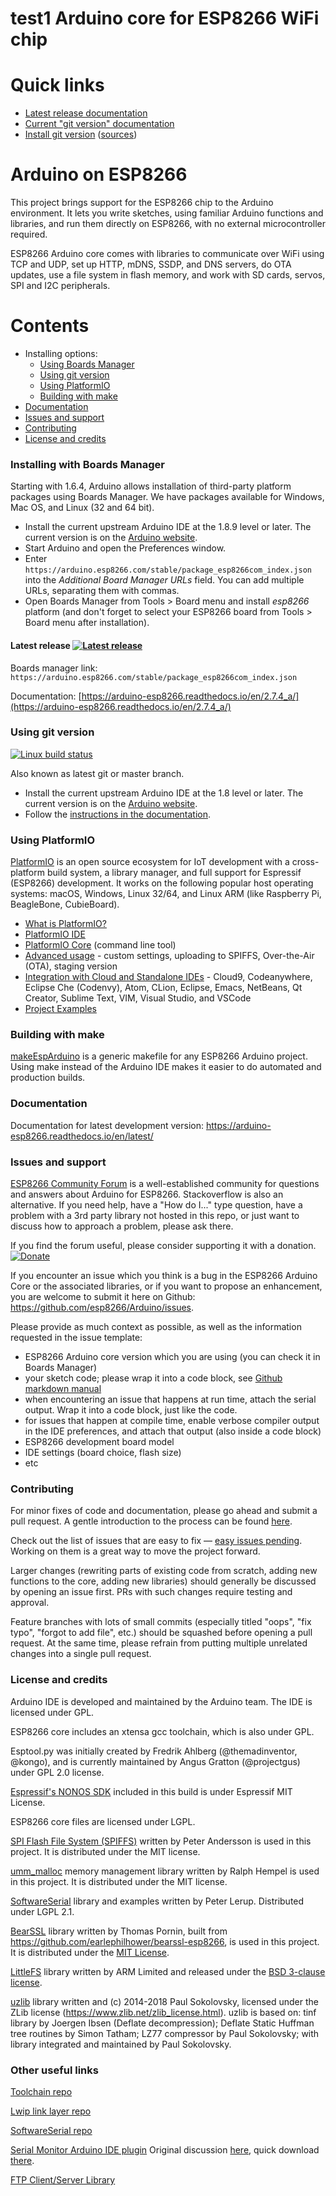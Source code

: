 test1
Arduino core for ESP8266 WiFi chip
===========================================

# Quick links

- [Latest release documentation](https://arduino-esp8266.readthedocs.io/en/2.7.4_a/)
- [Current "git version" documentation](https://arduino-esp8266.readthedocs.io/en/latest/)
- [Install git version](https://arduino-esp8266.readthedocs.io/en/latest/installing.html#using-git-version) ([sources](doc/installing.rst#using-git-version))

# Arduino on ESP8266

This project brings support for the ESP8266 chip to the Arduino environment. It lets you write sketches, using familiar Arduino functions and libraries, and run them directly on ESP8266, with no external microcontroller required.

ESP8266 Arduino core comes with libraries to communicate over WiFi using TCP and UDP, set up HTTP, mDNS, SSDP, and DNS servers, do OTA updates, use a file system in flash memory, and work with SD cards, servos, SPI and I2C peripherals.

# Contents
- Installing options:
  - [Using Boards Manager](#installing-with-boards-manager)
  - [Using git version](#using-git-version)
  - [Using PlatformIO](#using-platformio)
  - [Building with make](#building-with-make)
- [Documentation](#documentation)
- [Issues and support](#issues-and-support)
- [Contributing](#contributing)  
- [License and credits](#license-and-credits)   

### Installing with Boards Manager

Starting with 1.6.4, Arduino allows installation of third-party platform packages using Boards Manager. We have packages available for Windows, Mac OS, and Linux (32 and 64 bit).

- Install the current upstream Arduino IDE at the 1.8.9 level or later. The current version is on the [Arduino website](https://www.arduino.cc/en/main/software).
- Start Arduino and open the Preferences window.
- Enter ```https://arduino.esp8266.com/stable/package_esp8266com_index.json``` into the *Additional Board Manager URLs* field. You can add multiple URLs, separating them with commas.
- Open Boards Manager from Tools > Board menu and install *esp8266* platform (and don't forget to select your ESP8266 board from Tools > Board menu after installation).

#### Latest release [![Latest release](https://img.shields.io/github/release/esp8266/Arduino.svg)](https://github.com/esp8266/Arduino/releases/latest/)
Boards manager link: `https://arduino.esp8266.com/stable/package_esp8266com_index.json`

Documentation: [https://arduino-esp8266.readthedocs.io/en/2.7.4_a/](https://arduino-esp8266.readthedocs.io/en/2.7.4_a/)

### Using git version
[![Linux build status](https://travis-ci.org/esp8266/Arduino.svg)](https://travis-ci.org/esp8266/Arduino)

Also known as latest git or master branch.

- Install the current upstream Arduino IDE at the 1.8 level or later. The current version is on the [Arduino website](https://www.arduino.cc/en/main/software).
- Follow the [instructions in the documentation](https://arduino-esp8266.readthedocs.io/en/latest/installing.html#using-git-version).

### Using PlatformIO

[PlatformIO](https://platformio.org?utm_source=arduino-esp8266) is an open source ecosystem for IoT
development with a cross-platform build system, a library manager, and full support
for Espressif (ESP8266) development. It works on the following popular host operating systems: macOS, Windows,
Linux 32/64, and Linux ARM (like Raspberry Pi, BeagleBone, CubieBoard).

- [What is PlatformIO?](https://docs.platformio.org/en/latest/what-is-platformio.html?utm_source=arduino-esp8266)
- [PlatformIO IDE](https://platformio.org/platformio-ide?utm_source=arduino-esp8266)
- [PlatformIO Core](https://docs.platformio.org/en/latest/core.html?utm_source=arduino-esp8266) (command line tool)
- [Advanced usage](https://docs.platformio.org/en/latest/platforms/espressif8266.html?utm_source=arduino-esp8266) -
  custom settings, uploading to SPIFFS, Over-the-Air (OTA), staging version
- [Integration with Cloud and Standalone IDEs](https://docs.platformio.org/en/latest/ide.html?utm_source=arduino-esp8266) -
  Cloud9, Codeanywhere, Eclipse Che (Codenvy), Atom, CLion, Eclipse, Emacs, NetBeans, Qt Creator, Sublime Text, VIM, Visual Studio, and VSCode
- [Project Examples](https://docs.platformio.org/en/latest/platforms/espressif8266.html?utm_source=arduino-esp8266#examples)

### Building with make

[makeEspArduino](https://github.com/plerup/makeEspArduino) is a generic makefile for any ESP8266 Arduino project.
Using make instead of the Arduino IDE makes it easier to do automated and production builds.

### Documentation

Documentation for latest development version: https://arduino-esp8266.readthedocs.io/en/latest/

### Issues and support ###

[ESP8266 Community Forum](https://www.esp8266.com/u/arduinoanswers) is a well-established community for questions and answers about Arduino for ESP8266. Stackoverflow is also an alternative. If you need help, have a "How do I..." type question, have a problem with a 3rd party library not hosted in this repo, or just want to discuss how to approach a problem, please ask there.

If you find the forum useful, please consider supporting it with a donation. <br />
[![Donate](https://img.shields.io/badge/paypal-donate-yellow.svg)](https://www.paypal.com/webscr?cmd=_s-xclick&hosted_button_id=4M56YCWV6PX66)

If you encounter an issue which you think is a bug in the ESP8266 Arduino Core or the associated libraries, or if you want to propose an enhancement, you are welcome to submit it here on Github: https://github.com/esp8266/Arduino/issues.

Please provide as much context as possible, as well as the information requested in the issue template:

- ESP8266 Arduino core version which you are using (you can check it in Boards Manager)
- your sketch code; please wrap it into a code block, see [Github markdown manual](https://help.github.com/articles/basic-writing-and-formatting-syntax/#quoting-code)
- when encountering an issue that happens at run time, attach the serial output. Wrap it into a code block, just like the code.
- for issues that happen at compile time, enable verbose compiler output in the IDE preferences, and attach that output (also inside a code block)
- ESP8266 development board model
- IDE settings (board choice, flash size)
- etc

### Contributing

For minor fixes of code and documentation, please go ahead and submit a pull request.  A gentle introduction to the process can be found [here](https://www.freecodecamp.org/news/a-simple-git-guide-and-cheat-sheet-for-open-source-contributors/).

Check out the list of issues that are easy to fix — [easy issues pending](https://github.com/esp8266/Arduino/issues?q=is%3Aopen+is%3Aissue+label%3A%22level%3A+easy%22). Working on them is a great way to move the project forward.

Larger changes (rewriting parts of existing code from scratch, adding new functions to the core, adding new libraries) should generally be discussed by opening an issue first. PRs with such changes require testing and approval.

Feature branches with lots of small commits (especially titled "oops", "fix typo", "forgot to add file", etc.) should be squashed before opening a pull request. At the same time, please refrain from putting multiple unrelated changes into a single pull request.

### License and credits ###

Arduino IDE is developed and maintained by the Arduino team. The IDE is licensed under GPL.

ESP8266 core includes an xtensa gcc toolchain, which is also under GPL.

Esptool.py was initially created by Fredrik Ahlberg (@themadinventor, @kongo), and is currently maintained by Angus Gratton (@projectgus) under GPL 2.0 license.

[Espressif's NONOS SDK](https://github.com/espressif/ESP8266_NONOS_SDK) included in this build is under Espressif MIT License.

ESP8266 core files are licensed under LGPL.

[SPI Flash File System (SPIFFS)](https://github.com/pellepl/spiffs) written by Peter Andersson is used in this project. It is distributed under the MIT license.

[umm_malloc](https://github.com/rhempel/umm_malloc) memory management library written by Ralph Hempel is used in this project. It is distributed under the MIT license.

[SoftwareSerial](https://github.com/plerup/espsoftwareserial) library and examples written by Peter Lerup. Distributed under LGPL 2.1.

[BearSSL](https://bearssl.org) library written by Thomas Pornin, built from https://github.com/earlephilhower/bearssl-esp8266, is used in this project.  It is distributed under the [MIT License](https://bearssl.org/#legal-details).

[LittleFS](https://github.com/ARMmbed/littlefs) library written by ARM Limited and released under the [BSD 3-clause license](https://github.com/ARMmbed/littlefs/blob/master/LICENSE.md).

[uzlib](https://github.com/pfalcon/uzlib) library written and (c) 2014-2018 Paul Sokolovsky, licensed under the ZLib license (https://www.zlib.net/zlib_license.html). uzlib is based on: tinf library by Joergen Ibsen (Deflate decompression); Deflate Static Huffman tree routines by Simon Tatham; LZ77 compressor by Paul Sokolovsky; with library integrated and maintained by Paul Sokolovsky.

### Other useful links ###

[Toolchain repo](https://github.com/earlephilhower/esp-quick-toolchain)

[Lwip link layer repo](https://github.com/d-a-v/esp82xx-nonos-linklayer)

[SoftwareSerial repo](https://github.com/plerup/espsoftwareserial)

[Serial Monitor Arduino IDE plugin](https://github.com/mytrain/arduino-esp8266-serial-plugin) Original discussion [here](https://github.com/esp8266/Arduino/issues/1360), quick download [there](http://mytrain.fr/cms//images/mytrain/private/ESP8266SM.v3.zip).

[FTP Client/Server Library](https://github.com/dplasa/FTPClientServer) 
